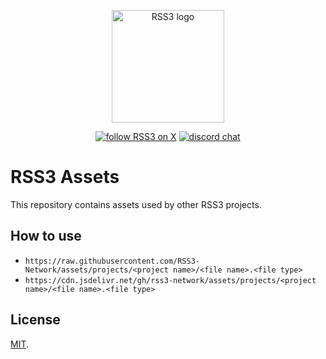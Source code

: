 <!-- markdownlint-disable -->
<p align="center">
  <a href="https://rss3.io" target="_blank" rel="noopener noreferrer">
    <!-- RSS3 White logo, used the hosting for an absolute link -->
    <img width="180" src="https://cdn.jsdelivr.net/gh/rss3-network/assets/logo.svg" alt="RSS3 logo">
  </a>
</p>
<p align="center">
  <a href="https://twitter.com/intent/follow?screen_name=rss3_"><img src="https://img.shields.io/twitter/follow/rss3_?color=%230072ff" alt="follow RSS3 on X"></a>
  <a href="https://discord.gg/vfhpMjdbGU"><img src="https://img.shields.io/badge/chat-discord-blue?style=flat&logo=discord&color=%230072ff" alt="discord chat"></a>
  <!-- add NPM and other badges when needed -->
</p>
<!-- markdownlint-enable -->

# RSS3 Assets

This repository contains assets used by other RSS3 projects.

## How to use
- `https://raw.githubusercontent.com/RSS3-Network/assets/projects/<project name>/<file name>.<file type>`
- `https://cdn.jsdelivr.net/gh/rss3-network/assets/projects/<project name>/<file name>.<file type>`

## License

<!-- We use MIT as it's almost unrestricted. -->

[MIT](LICENSE).
